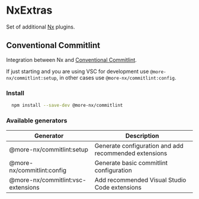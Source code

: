 # NxExtras

Set of additional [Nx](https://nx.dev/) plugins.

## Conventional Commitlint

Integration between Nx and [Conventional Commitlint](https://commitlint.js.org/#/).

If just starting and you are using VSC for development use `@more-nx/commitlint:setup`, in other cases use `@more-nx/commitlint:config`.

### Install

```sh
  npm install --save-dev @more-nx/commitlint
```

### Available generators

| Generator | Description |
|-----------|-------------|
| @more-nx/commitlint:setup | Generate configuration and add recommended extensions |
| @more-nx/commitlint:config | Generate basic commitlint configuration |
| @more-nx/commitlint:vsc-extensions | Add recommended Visual Studio Code extensions |
